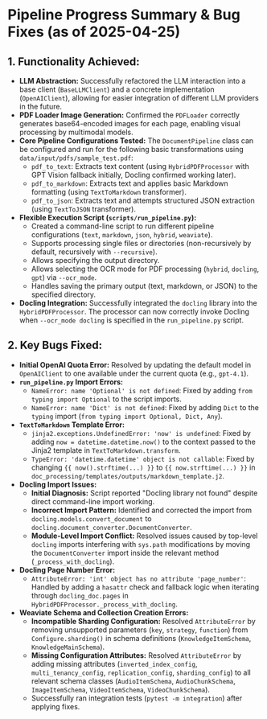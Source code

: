 # Pipeline Progress Summary & Bug Fixes (as of 2025-04-25)

## 1. Functionality Achieved:

*   **LLM Abstraction:** Successfully refactored the LLM interaction into a base client (`BaseLLMClient`) and a concrete implementation (`OpenAIClient`), allowing for easier integration of different LLM providers in the future.
*   **PDF Loader Image Generation:** Confirmed the `PDFLoader` correctly generates base64-encoded images for each page, enabling visual processing by multimodal models.
*   **Core Pipeline Configurations Tested:** The `DocumentPipeline` class can be configured and run for the following basic transformations using `data/input/pdfs/sample_test.pdf`:
    *   `pdf_to_text`: Extracts text content (using `HybridPDFProcessor` with GPT Vision fallback initially, Docling confirmed working later).
    *   `pdf_to_markdown`: Extracts text and applies basic Markdown formatting (using `TextToMarkdown` transformer).
    *   `pdf_to_json`: Extracts text and attempts structured JSON extraction (using `TextToJSON` transformer).
*   **Flexible Execution Script (`scripts/run_pipeline.py`):**
    *   Created a command-line script to run different pipeline configurations (`text`, `markdown`, `json`, `hybrid`, `weaviate`).
    *   Supports processing single files or directories (non-recursively by default, recursively with `--recursive`).
    *   Allows specifying the output directory.
    *   Allows selecting the OCR mode for PDF processing (`hybrid`, `docling`, `gpt`) via `--ocr_mode`.
    *   Handles saving the primary output (text, markdown, or JSON) to the specified directory.
*   **Docling Integration:** Successfully integrated the `docling` library into the `HybridPDFProcessor`. The processor can now correctly invoke Docling when `--ocr_mode docling` is specified in the `run_pipeline.py` script.

## 2. Key Bugs Fixed:

*   **Initial OpenAI Quota Error:** Resolved by updating the default model in `OpenAIClient` to one available under the current quota (e.g., `gpt-4.1`).
*   **`run_pipeline.py` Import Errors:**
    *   `NameError: name 'Optional' is not defined`: Fixed by adding `from typing import Optional` to the script imports.
    *   `NameError: name 'Dict' is not defined`: Fixed by adding `Dict` to the `typing` import (`from typing import Optional, Dict, Any`).
*   **`TextToMarkdown` Template Error:**
    *   `jinja2.exceptions.UndefinedError: 'now' is undefined`: Fixed by adding `now = datetime.datetime.now()` to the context passed to the Jinja2 template in `TextToMarkdown.transform`.
    *   `TypeError: 'datetime.datetime' object is not callable`: Fixed by changing `{{ now().strftime(...) }}` to `{{ now.strftime(...) }}` in `doc_processing/templates/outputs/markdown_template.j2`.
*   **Docling Import Issues:**
    *   **Initial Diagnosis:** Script reported "Docling library not found" despite direct command-line import working.
    *   **Incorrect Import Pattern:** Identified and corrected the import from `docling.models.convert_document` to `docling.document_converter.DocumentConverter`.
    *   **Module-Level Import Conflict:** Resolved issues caused by top-level `docling` imports interfering with `sys.path` modifications by moving the `DocumentConverter` import inside the relevant method (`_process_with_docling`).
*   **Docling Page Number Error:**
    *   `AttributeError: 'int' object has no attribute 'page_number'`: Handled by adding a `hasattr` check and fallback logic when iterating through `docling_doc.pages` in `HybridPDFProcessor._process_with_docling`.
*   **Weaviate Schema and Collection Creation Errors:**
    *   **Incompatible Sharding Configuration:** Resolved `AttributeError` by removing unsupported parameters (`key`, `strategy`, `function`) from `Configure.sharding()` in schema definitions (`KnowledgeItemSchema`, `KnowledgeMainSchema`).
    *   **Missing Configuration Attributes:** Resolved `AttributeError` by adding missing attributes (`inverted_index_config`, `multi_tenancy_config`, `replication_config`, `sharding_config`) to all relevant schema classes (`AudioItemSchema`, `AudioChunkSchema`, `ImageItemSchema`, `VideoItemSchema`, `VideoChunkSchema`).
    *   Successfully ran integration tests (`pytest -m integration`) after applying fixes.